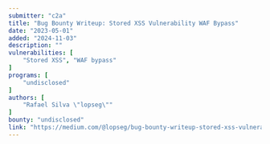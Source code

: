 ```yaml
---
submitter: "c2a"
title: "Bug Bounty Writeup: Stored XSS Vulnerability WAF Bypass"
date: "2023-05-01"
added: "2024-11-03"
description: ""
vulnerabilities: [
    "Stored XSS", "WAF bypass"
]
programs: [
    "undisclosed"
]
authors: [
    "Rafael Silva \"lopseg\""
]
bounty: "undisclosed"
link: "https://medium.com/@lopseg/bug-bounty-writeup-stored-xss-vulnerability-waf-bypass-f38aae7ff9eb"
---
```




